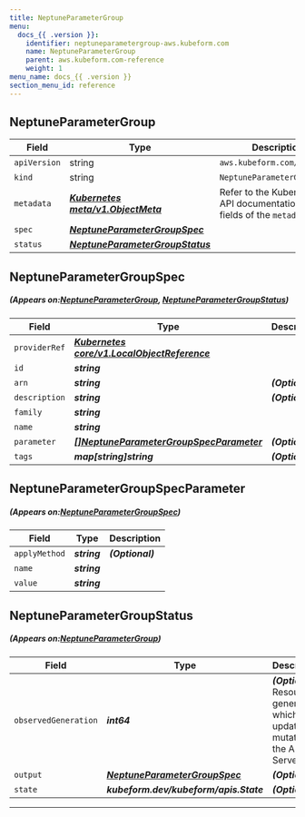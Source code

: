 ```yaml
---
title: NeptuneParameterGroup
menu:
  docs_{{ .version }}:
    identifier: neptuneparametergroup-aws.kubeform.com
    name: NeptuneParameterGroup
    parent: aws.kubeform.com-reference
    weight: 1
menu_name: docs_{{ .version }}
section_menu_id: reference
---
```


## NeptuneParameterGroup
| Field | Type | Description |
| ------ | ----- | ----------- |
| `apiVersion` | string | `aws.kubeform.com/v1alpha1` |
|    `kind` | string | `NeptuneParameterGroup` |
| `metadata` | ***[Kubernetes meta/v1.ObjectMeta](https://kubernetes.io/docs/reference/generated/kubernetes-api/v1.13/#objectmeta-v1-meta)***|Refer to the Kubernetes API documentation for the fields of the `metadata` field.|
| `spec` | ***[NeptuneParameterGroupSpec](#NeptuneParameterGroupSpec)***||
| `status` | ***[NeptuneParameterGroupStatus](#NeptuneParameterGroupStatus)***||
## NeptuneParameterGroupSpec
##### (Appears on:[NeptuneParameterGroup](#NeptuneParameterGroup), [NeptuneParameterGroupStatus](#NeptuneParameterGroupStatus))
| Field | Type | Description |
| ------ | ----- | ----------- |
| `providerRef` | ***[Kubernetes core/v1.LocalObjectReference](https://kubernetes.io/docs/reference/generated/kubernetes-api/v1.13/#localobjectreference-v1-core)***||
| `id` | ***string***||
| `arn` | ***string***| ***(Optional)*** |
| `description` | ***string***| ***(Optional)*** |
| `family` | ***string***||
| `name` | ***string***||
| `parameter` | ***[[]NeptuneParameterGroupSpecParameter](#NeptuneParameterGroupSpecParameter)***| ***(Optional)*** |
| `tags` | ***map[string]string***| ***(Optional)*** |
## NeptuneParameterGroupSpecParameter
##### (Appears on:[NeptuneParameterGroupSpec](#NeptuneParameterGroupSpec))
| Field | Type | Description |
| ------ | ----- | ----------- |
| `applyMethod` | ***string***| ***(Optional)*** |
| `name` | ***string***||
| `value` | ***string***||
## NeptuneParameterGroupStatus
##### (Appears on:[NeptuneParameterGroup](#NeptuneParameterGroup))
| Field | Type | Description |
| ------ | ----- | ----------- |
| `observedGeneration` | ***int64***| ***(Optional)*** Resource generation, which is updated on mutation by the API Server.|
| `output` | ***[NeptuneParameterGroupSpec](#NeptuneParameterGroupSpec)***| ***(Optional)*** |
| `state` | ***kubeform.dev/kubeform/apis.State***| ***(Optional)*** |
---
